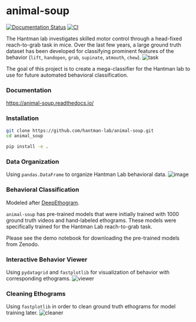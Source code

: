 # animal-soup
[![Documentation Status](https://readthedocs.org/projects/animal-soup/badge/?version=latest)](https://animal-soup.readthedocs.io/en/latest/?badge=latest) [![CI](https://github.com/hantman-lab/animal-soup/actions/workflows/ci.yml/badge.svg)](https://github.com/hantman-lab/animal-soup/actions/workflows/ci.yml)

The Hantman lab investigates skilled motor control through a head-fixed reach-to-grab task in mice. Over the last few years, a large ground truth dataset has been developed for classifying prominent features of the behavior (`lift`, `handopen`, `grab`, `supinate`, `atmouth`, `chew`). 
![task](https://github.com/hantman-lab/animal-soup/assets/69729525/1aa59e8f-49ea-4d0e-8363-43c483734a95)

The goal of this project is to create a mega-classifier for the Hantman lab to use for future automated behavioral classification.

### Documentation

https://animal-soup.readthedocs.io/

### Installation

```bash
git clone https://github.com/hantman-lab/animal-soup.git
cd animal_soup

pip install -e .
```

### Data Organization 
Using `pandas.DataFrame` to organize Hantman Lab behavioral data.
![image](https://github.com/hantman-lab/animal-soup/assets/69729525/a3d979f2-9abb-4852-808e-0341b66767cc)

### Behavioral Classification 
Modeled after [DeepEthogram](https://github.com/jbohnslav/deepethogram). 

`animal-soup` has pre-trained models that were initially trained with 1000 ground truth videos and hand-labeled ethograms.
These models were specifically trained for the Hantman Lab reach-to-grab task. 

Please see the demo notebook for downloading the pre-trained models from Zenodo. 

### Interactive Behavior Viewer
Using `pydatagrid` and `fastplotlib` for visualization of behavior with corresponding ethograms.
![viewer](https://github.com/hantman-lab/animal-soup/assets/69729525/55736ffe-303d-4415-b3f1-446c236cc2ba)

### Cleaning Ethograms
Using `fastplotlib` in order to clean ground truth ethograms for model training later.
![cleaner](https://github.com/hantman-lab/animal-soup/assets/69729525/67be413f-a63a-4ee4-8cb7-dd36b3dcaaa9)
  
